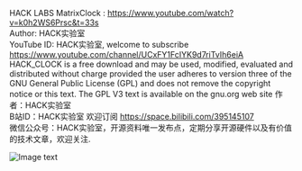 HACK LABS MatrixClock : https://www.youtube.com/watch?v=k0h2WS6Prsc&t=33s                                                                                
Author: HACK实验室                                                                                     
YouTube ID: HACK实验室, welcome to subscribe https://www.youtube.com/channel/UCxFY1FcIYK9d7riTvIh6eiA                                                         
HACK_CLOCK is a free download and may be used, modified, evaluated and
distributed without charge provided the user adheres to version three of the GNU
General Public License (GPL) and does not remove the copyright notice or this
text.  The GPL V3 text is available on the gnu.org web site
作者：HACK实验室                                                                                        
B站ID：HACK实验室  欢迎订阅 https://space.bilibili.com/395145107                                                                            
微信公众号：HACK实验室，开源资料唯一发布点，定期分享开源硬件以及有价值的技术文章，欢迎关注.                                                                                                             

![Image text](https://github.com/hack-apollo/hack_clock/blob/master/hardware/images/1.jpg)
